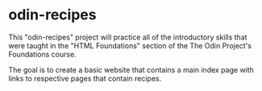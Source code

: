 # odin-recipes

This "odin-recipes" project will practice all of the introductory skills that were taught in the "HTML Foundations" section of the The Odin Project's Foundations course.

The goal is to create a basic website that contains a main index page with links to respective pages that contain recipes. 